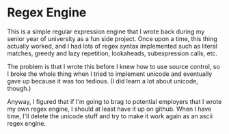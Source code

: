 # Regex Engine

This is a simple regular expression engine that I wrote back during my senior year of university as a fun side project. Once upon a time, this thing actually worked, and I had lots of regex syntax implemented such as literal matches, greedy and lazy repetition, lookaheads, subexpression calls, etc.

The problem is that I wrote this before I knew how to use source control, so I broke the whole thing when I tried to implement unicode and eventually gave up because it was too tedious. (I did learn a lot about unicode, though.)

Anyway, I figured that if I'm going to brag to potential employers that I wrote my own regex engine, I should at least have it up on github. When I have time, I'll delete the unicode stuff and try to make it work again as an ascii regex engine.